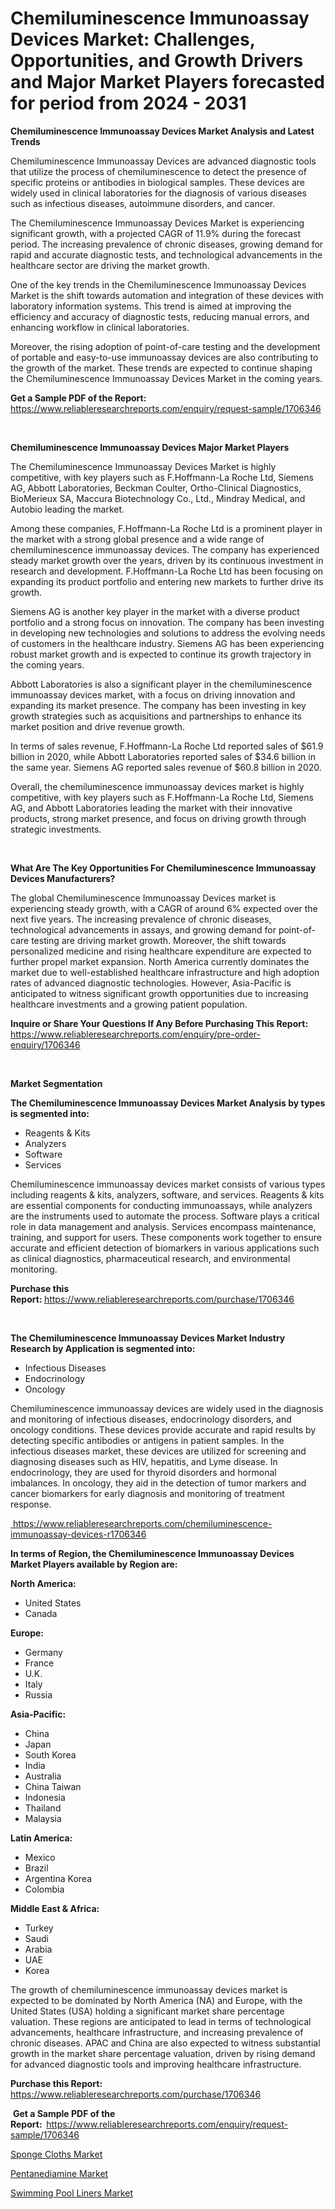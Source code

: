<p><h1>Chemiluminescence Immunoassay Devices Market: Challenges, Opportunities, and Growth Drivers and Major Market Players forecasted for period from 2024 - 2031</h1></p><p><strong>Chemiluminescence Immunoassay Devices Market Analysis and Latest Trends</strong></p>
<p><p>Chemiluminescence Immunoassay Devices are advanced diagnostic tools that utilize the process of chemiluminescence to detect the presence of specific proteins or antibodies in biological samples. These devices are widely used in clinical laboratories for the diagnosis of various diseases such as infectious diseases, autoimmune disorders, and cancer.</p><p>The Chemiluminescence Immunoassay Devices Market is experiencing significant growth, with a projected CAGR of 11.9% during the forecast period. The increasing prevalence of chronic diseases, growing demand for rapid and accurate diagnostic tests, and technological advancements in the healthcare sector are driving the market growth.</p><p>One of the key trends in the Chemiluminescence Immunoassay Devices Market is the shift towards automation and integration of these devices with laboratory information systems. This trend is aimed at improving the efficiency and accuracy of diagnostic tests, reducing manual errors, and enhancing workflow in clinical laboratories.</p><p>Moreover, the rising adoption of point-of-care testing and the development of portable and easy-to-use immunoassay devices are also contributing to the growth of the market. These trends are expected to continue shaping the Chemiluminescence Immunoassay Devices Market in the coming years.</p></p>
<p><strong>Get a Sample PDF of the Report:&nbsp;</strong> <a href="https://www.reliableresearchreports.com/enquiry/request-sample/1706346">https://www.reliableresearchreports.com/enquiry/request-sample/1706346</a></p>
<p>&nbsp;</p>
<p><strong>Chemiluminescence Immunoassay Devices Major Market Players</strong></p>
<p><p>The Chemiluminescence Immunoassay Devices Market is highly competitive, with key players such as F.Hoffmann-La Roche Ltd, Siemens AG, Abbott Laboratories, Beckman Coulter, Ortho-Clinical Diagnostics, BioMerieux SA, Maccura Biotechnology Co., Ltd., Mindray Medical, and Autobio leading the market.</p><p>Among these companies, F.Hoffmann-La Roche Ltd is a prominent player in the market with a strong global presence and a wide range of chemiluminescence immunoassay devices. The company has experienced steady market growth over the years, driven by its continuous investment in research and development. F.Hoffmann-La Roche Ltd has been focusing on expanding its product portfolio and entering new markets to further drive its growth.</p><p>Siemens AG is another key player in the market with a diverse product portfolio and a strong focus on innovation. The company has been investing in developing new technologies and solutions to address the evolving needs of customers in the healthcare industry. Siemens AG has been experiencing robust market growth and is expected to continue its growth trajectory in the coming years.</p><p>Abbott Laboratories is also a significant player in the chemiluminescence immunoassay devices market, with a focus on driving innovation and expanding its market presence. The company has been investing in key growth strategies such as acquisitions and partnerships to enhance its market position and drive revenue growth.</p><p>In terms of sales revenue, F.Hoffmann-La Roche Ltd reported sales of $61.9 billion in 2020, while Abbott Laboratories reported sales of $34.6 billion in the same year. Siemens AG reported sales revenue of $60.8 billion in 2020.</p><p>Overall, the chemiluminescence immunoassay devices market is highly competitive, with key players such as F.Hoffmann-La Roche Ltd, Siemens AG, and Abbott Laboratories leading the market with their innovative products, strong market presence, and focus on driving growth through strategic investments.</p></p>
<p>&nbsp;</p>
<p><strong>What Are The Key Opportunities For Chemiluminescence Immunoassay Devices Manufacturers?</strong></p>
<p><p>The global Chemiluminescence Immunoassay Devices market is experiencing steady growth, with a CAGR of around 6% expected over the next five years. The increasing prevalence of chronic diseases, technological advancements in assays, and growing demand for point-of-care testing are driving market growth. Moreover, the shift towards personalized medicine and rising healthcare expenditure are expected to further propel market expansion. North America currently dominates the market due to well-established healthcare infrastructure and high adoption rates of advanced diagnostic technologies. However, Asia-Pacific is anticipated to witness significant growth opportunities due to increasing healthcare investments and a growing patient population.</p></p>
<p><strong>Inquire or Share Your Questions If Any Before Purchasing This Report:</strong> <a href="https://www.reliableresearchreports.com/enquiry/pre-order-enquiry/1706346">https://www.reliableresearchreports.com/enquiry/pre-order-enquiry/1706346</a></p>
<p>&nbsp;</p>
<p><strong>Market Segmentation</strong></p>
<p><strong>The Chemiluminescence Immunoassay Devices Market Analysis by types is segmented into:</strong></p>
<p><ul><li>Reagents & Kits</li><li>Analyzers</li><li>Software</li><li>Services</li></ul></p>
<p><p>Chemiluminescence immunoassay devices market consists of various types including reagents & kits, analyzers, software, and services. Reagents & kits are essential components for conducting immunoassays, while analyzers are the instruments used to automate the process. Software plays a critical role in data management and analysis. Services encompass maintenance, training, and support for users. These components work together to ensure accurate and efficient detection of biomarkers in various applications such as clinical diagnostics, pharmaceutical research, and environmental monitoring.</p></p>
<p><strong>Purchase this Report:&nbsp;</strong><a href="https://www.reliableresearchreports.com/purchase/1706346">https://www.reliableresearchreports.com/purchase/1706346</a></p>
<p>&nbsp;</p>
<p><strong>The Chemiluminescence Immunoassay Devices Market Industry Research by Application is segmented into:</strong></p>
<p><ul><li>Infectious Diseases</li><li>Endocrinology</li><li>Oncology</li></ul></p>
<p><p>Chemiluminescence immunoassay devices are widely used in the diagnosis and monitoring of infectious diseases, endocrinology disorders, and oncology conditions. These devices provide accurate and rapid results by detecting specific antibodies or antigens in patient samples. In the infectious diseases market, these devices are utilized for screening and diagnosing diseases such as HIV, hepatitis, and Lyme disease. In endocrinology, they are used for thyroid disorders and hormonal imbalances. In oncology, they aid in the detection of tumor markers and cancer biomarkers for early diagnosis and monitoring of treatment response.</p></p>
<p><a href="https://www.reliableresearchreports.com/chemiluminescence-immunoassay-devices-r1706346">&nbsp;https://www.reliableresearchreports.com/chemiluminescence-immunoassay-devices-r1706346</a></p>
<p><strong>In terms of Region, the Chemiluminescence Immunoassay Devices Market Players available by Region are:</strong></p>
<p>
    <p> <strong> North America: </strong>
        <ul>
            <li>United States</li>
            <li>Canada</li>
        </ul>
        </p> 
    <p> <strong> Europe: </strong>
        <ul>
            <li>Germany</li>
            <li>France</li>
            <li>U.K.</li>
            <li>Italy</li>
            <li>Russia</li>
        </ul>
        </p> 
    <p> <strong> Asia-Pacific: </strong>
        <ul>
            <li>China</li>
            <li>Japan</li>
            <li>South Korea</li>
            <li>India</li>
            <li>Australia</li>
            <li>China Taiwan</li>
            <li>Indonesia</li>
            <li>Thailand</li>
            <li>Malaysia</li>
        </ul>
        </p> 
    <p> <strong> Latin America: </strong>
        <ul>
            <li>Mexico</li>
            <li>Brazil</li>
            <li>Argentina Korea</li>
            <li>Colombia</li>
        </ul>
        </p> 
    <p> <strong> Middle East & Africa: </strong>
        <ul>
            <li>Turkey</li>
            <li>Saudi</li>
            <li>Arabia</li>
            <li>UAE</li>
            <li>Korea</li>
        </ul>
    </p>
    </p>
<p><p>The growth of chemiluminescence immunoassay devices market is expected to be dominated by North America (NA) and Europe, with the United States (USA) holding a significant market share percentage valuation. These regions are anticipated to lead in terms of technological advancements, healthcare infrastructure, and increasing prevalence of chronic diseases. APAC and China are also expected to witness substantial growth in the market share percentage valuation, driven by rising demand for advanced diagnostic tools and improving healthcare infrastructure.</p></p>
<p><strong>Purchase this Report: </strong><a href="https://www.reliableresearchreports.com/purchase/1706346">https://www.reliableresearchreports.com/purchase/1706346</a></p>
<p>&nbsp;<strong>Get a Sample PDF of the Report:&nbsp;&nbsp;</strong><a href="https://www.reliableresearchreports.com/enquiry/request-sample/1706346">https://www.reliableresearchreports.com/enquiry/request-sample/1706346</a></p>
<p><strong></strong></p>
<p><p><a href="https://medium.com/@sdonald04328/global-sponge-cloths-industry-types-applications-market-players-regional-growth-analysis-and-749c429a8e13">Sponge Cloths Market</a></p><p><a href="https://medium.com/@eltaoberts/pentanediamine-market-size-is-growing-at-cagr-of-11-1-1af80a61699f">Pentanediamine Market</a></p><p><a href="https://medium.com/@scottroberts2661/global-swimming-pool-liners-market-opportunities-and-forecast-for-period-from-2024-to-2031-2cc20429585f">Swimming Pool Liners Market</a></p></p>